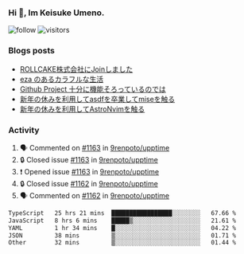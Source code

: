 ### Hi 👋, Im Keisuke Umeno.

<!--
**9renpoto/9renpoto** is a ✨ _special_ ✨ repository because its `README.md` (this file) appears on your GitHub profile.

Here are some ideas to get you started:

- 🔭 I’m currently working on ...
- 🌱 I’m currently learning ...
- 👯 I’m looking to collaborate on ...
- 🤔 I’m looking for help with ...
- 💬 Ask me about ...
- 📫 How to reach me: ...
- 😄 Pronouns: ...
- ⚡ Fun fact: ...
-->

![follow](https://img.shields.io/github/followers/9renpoto?label=Follow&style=social)
![visitors](https://komarev.com/ghpvc/?username=9renpoto&label=Profile%20views&color=0e75b6&style=flat)

### Blogs posts

<!-- BLOG-POST-LIST:START -->
- [ROLLCAKE株式会社にJoinしました](https://9renpoto.win/entry/2024/02/11/join)
- [eza のあるカラフルな生活](https://9renpoto.win/entry/2024/02/01/eza)
- [Github Project 十分に機能そろっているのでは](https://9renpoto.win/entry/2024/01/14/gh-projects)
- [新年の休みを利用してasdfを卒業してmiseを触る](https://9renpoto.win/entry/2024/01/07/mise)
- [新年の休みを利用してAstroNvimを触る](https://9renpoto.win/entry/2024/01/03/new-year-holidays)
<!-- BLOG-POST-LIST:END -->

### Activity

<!--START_SECTION:activity-->
1. 🗣 Commented on [#1163](https://github.com/9renpoto/upptime/issues/1163#issuecomment-1953945090) in [9renpoto/upptime](https://github.com/9renpoto/upptime)
2. 🔒 Closed issue [#1163](https://github.com/9renpoto/upptime/issues/1163) in [9renpoto/upptime](https://github.com/9renpoto/upptime)
3. ❗ Opened issue [#1163](https://github.com/9renpoto/upptime/issues/1163) in [9renpoto/upptime](https://github.com/9renpoto/upptime)
4. 🔒 Closed issue [#1162](https://github.com/9renpoto/upptime/issues/1162) in [9renpoto/upptime](https://github.com/9renpoto/upptime)
5. 🗣 Commented on [#1162](https://github.com/9renpoto/upptime/issues/1162#issuecomment-1953757429) in [9renpoto/upptime](https://github.com/9renpoto/upptime)
<!--END_SECTION:activity-->

<!--START_SECTION:waka-->

```txt
TypeScript   25 hrs 21 mins  █████████████████░░░░░░░░   67.66 %
JavaScript   8 hrs 6 mins    █████▒░░░░░░░░░░░░░░░░░░░   21.61 %
YAML         1 hr 34 mins    █░░░░░░░░░░░░░░░░░░░░░░░░   04.22 %
JSON         38 mins         ▒░░░░░░░░░░░░░░░░░░░░░░░░   01.71 %
Other        32 mins         ▒░░░░░░░░░░░░░░░░░░░░░░░░   01.44 %
```

<!--END_SECTION:waka-->
